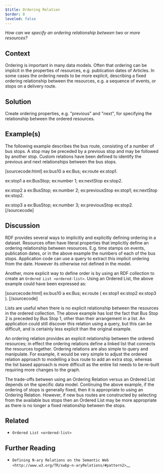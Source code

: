 ```yaml
---
$title: Ordering Relation
$order: 8
leveled: false
---
```


*How can we specify an ordering relationship between two or more resources?*

## Context

Ordering is important in many data models. Often that ordering can be implicit in the properties of resources, e.g. publication dates of Articles. In some cases the ordering needs to be more explicit, describing a fixed ordering relationship between the resources, e.g. a sequence of events, or stops on a delivery route.

## Solution

Create ordering properties, e.g. "previous" and "next", for specifying the relationship between the ordered resources.

## Example(s)

The following example describes the bus route, consisting of a number of bus stops. A stop may be preceded by a previous stop and may be followed by another stop. Custom relations have been defined to identify the previous and next relationships between the bus stops.

[sourcecode:html]
   ex:bus10 a ex:Bus;
     ex:route ex:stop1.

   ex:stop1 a ex:BusStop;
     ex:number 1;
     ex:nextStop ex:stop2.

   ex:stop2 a ex:BusStop;
     ex:number 2;
     ex:previousStop ex:stop1;
     ex:nextStop ex:stop2.

   ex:stop3 a ex:BusStop;
     ex:number 3;
     ex:previousStop ex:stop2.
[/sourcecode]

## Discussion

RDF provides several ways to implicitly and explicitly defining ordering in a dataset. Resources often have literal properties that implicitly define an ordering relationship between resources. E.g. time stamps on events, publication dates, or in the above example the numbers of each of the bus stops. Application code can use a query to extract this implicit ordering from the date. However its otherwise not defined in the model.

Another, more explicit way to define order is by using an RDF collection to create an `Ordered List <ordered-list>`. Using an Ordered List, the above example could have been expressed as:

[sourcecode:html]
   ex:bus10 a ex:Bus;
      ex:route ( ex:stop1 ex:stop2 ex:stop3 ).
[/sourcecode]

Lists are useful when there is no explicit relationship between the resources in the ordered collection. The above example has lost the fact that Bus Stop 2 is preceded by Bus Stop 1, other than their arrangement in a list. An application could still discover this relation using a query, but this can be difficult, and is certainly less explicit than the original example.

An ordering relation provides an explicit relationship between the ordered resources; in effect the ordering relations define a linked list that connects the resources together. Ordering relations are also simple to query and manipulate. For example, it would be very simple to adjust the ordered relation approach to modelling a bus route to add an extra stop, whereas the list based approach is more difficult as the entire list needs to be re-built requiring more changes to the graph.

The trade-offs between using an Ordering Relation versus an Ordered List depends on the specific data model. Continuing the above example, if the ordering of stops is generally fixed, then it is appropriate to using an Ordering Relation. However, if new bus routes are constructed by selecting from the available bus stops then an Ordered List may be more appropriate as there is no longer a fixed relationship between the stops.

## Related

- `Ordered List <ordered-list>`

## Further Reading

- `Defining N-ary Relations on the Semantic Web <http://www.w3.org/TR/swbp-n-aryRelations/#pattern2>`__
